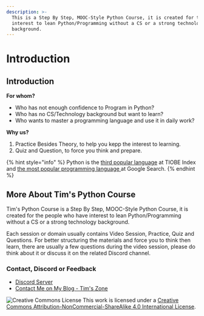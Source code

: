 ```yaml
---
description: >-
  This is a Step By Step, MOOC-Style Python Course, it is created for that has
  interest to lean Python/Programming without a CS or a strong technology
  background.
---
```


# Introduction

## Introduction

**For whom?**

* Who has not enough confidence to Program in Python?
* Who has no CS/Technology background but want to learn?
* Who wants to master a programming language and use it in daily work?

**Why us?**

1. Practice Besides Theory, to help you kepp the interest to learning.
2. Quiz and Question, to force you think and prepare.

{% hint style="info" %}
Python is the [third popular language](https://www.tiobe.com/tiobe-index/) at TIOBE Index and [the most popular programming language ](https://pypl.github.io/PYPL.html)at Google Search.
{% endhint %}

## More About Tim's Python Course

Tim's Python Course is a Step By Step, MOOC-Style Python Course, it is created for the people who have interest to lean Python/Programming without a CS or a strong technology background.

Each session or domain usually contains Video Session, Practice, Quiz and Questions. For better structuring the materials and force you to think then learn, there are usually a few questions during the video session, please do think about it or discuss it on the related Discord channel.

### Contact, Discord or Feedback

* [Discord Server](https://discord.gg/VvCnuT)
* [Contact Me on My Blog - Tim's Zone](https://tim.bai.uno/python-course/#comment-2)



![Creative Commons License](https://i.creativecommons.org/l/by-nc-sa/4.0/88x31.png) This work is licensed under a [Creative Commons Attribution-NonCommercial-ShareAlike 4.0 International License](http://creativecommons.org/licenses/by-nc-sa/4.0/).

